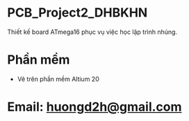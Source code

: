 # PCB_Project2_DHBKHN
Thiết kế board ATmega16 phục vụ việc học lập trình nhúng.
# Phần mềm
- Vẽ trên phần mềm Altium 20
# Email: huongd2h@gmail.com

